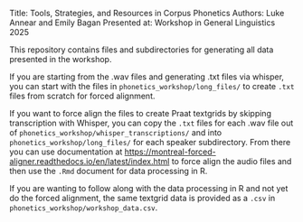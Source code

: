 Title: Tools, Strategies, and Resources in Corpus Phonetics 
Authors: Luke Annear and Emily Bagan 
Presented at: Workshop in General Linguistics 2025

This repository contains files and subdirectories for generating all data presented in the workshop.

If you are starting from the .wav files and generating .txt files via whisper, you can start with the files in `phonetics_workshop/long_files/` to create `.txt` files from scratch for forced alignment.

If you want to force align the files to create Praat textgrids by skipping transcription with Whisper, you can copy the `.txt` files for each .wav file out of `phonetics_workshop/whisper_transcriptions/` and into `phonetics_workshop/long_files/` for each speaker subdirectory. From there you can use documentation at https://montreal-forced-aligner.readthedocs.io/en/latest/index.html to force align the audio files and then use the `.Rmd` document for data processing in R.

If you are wanting to follow along with the data processing in R and not yet do the forced alignment, the same textgrid data is provided as a `.csv` in `phonetics_workshop/workshop_data.csv`.
